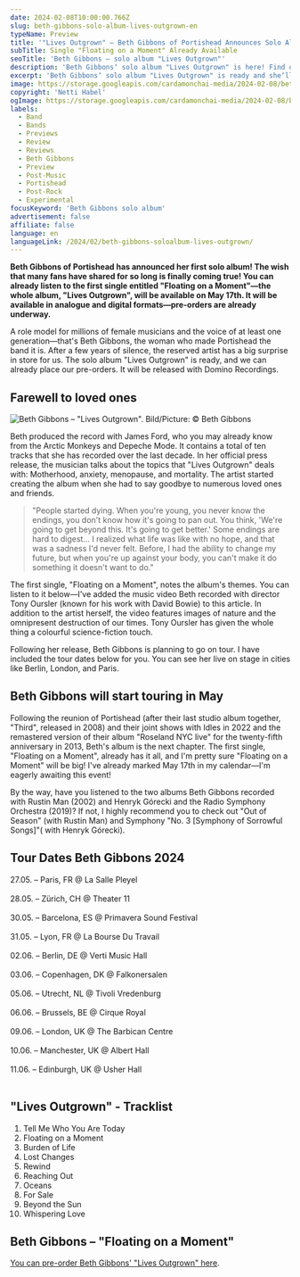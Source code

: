 ```yaml
---
date: 2024-02-08T10:00:00.766Z
slug: beth-gibbons-solo-album-lives-outgrown-en
typeName: Preview
title: '"Lives Outgrown" – Beth Gibbons of Portishead Announces Solo Album'
subTitle: Single "Floating on a Moment" Already Available
seoTitle: 'Beth Gibbons – solo album "Lives Outgrown"'
description: 'Beth Gibbons‘ solo album "Lives Outgrown" is here! Find out everything you need to know about the Portishead musician‘s new record!'
excerpt: 'Beth Gibbons‘ solo album "Lives Outgrown" is ready and she‘ll release it in May! Yes, you read that right: The Portishead musician has finally granted us this deep wish! Find out all about the record here!'
image: https://storage.googleapis.com/cardamonchai-media/2024-02-08/beth-gibbons-copyright-netti-habel-soundsvegan-com-jpg-imagine-382818_706855_1024_768/640.webp
copyright: 'Netti Habel'
ogImage: https://storage.googleapis.com/cardamonchai-media/2024-02-08/beth-gibbons-copyright-netti-habel-soundsvegan-com-og-jpg-imagine-282828_635743_1200_628/640.webp
labels:
  - Band
  - Bands
  - Previews
  - Review
  - Reviews
  - Beth Gibbons
  - Preview
  - Post-Music
  - Portishead
  - Post-Rock
  - Experimental
focusKeyword: 'Beth Gibbons solo album'
advertisement: false
affiliate: false
language: en
languageLink: /2024/02/beth-gibbons-soloalbum-lives-outgrown/
---
```


**Beth Gibbons of Portishead has announced her first solo album! The wish that many fans have shared for so long is finally coming true! You can already listen to the first single entitled "Floating on a Moment"—the whole album, "Lives Outgrown", will be available on May 17th. It will be available in analogue and digital formats—pre-orders are already underway.**

A role model for millions of female musicians and the voice of at least one generation—that's Beth Gibbons, the woman who made Portishead the band it is. After a few years of silence, the reserved artist has a big surprise in store for us. The solo album "Lives Outgrown" is ready, and we can already place our pre-orders. It will be released with Domino Recordings.

## Farewell to loved ones

![Beth Gibbons – "Lives Outgrown". Bild/Picture: © Beth Gibbons](https://storage.googleapis.com/cardamonchai-media/2024-02-08/beth-gibbons-copyright-beth-gibbons-lives-outgrown-soundsvegan-com-jpg-imagine-282828_393029_1080_1080/640.webp 'Beth Gibbons – "Lives Outgrown". Bild/Picture: © Beth Gibbons')

Beth produced the record with James Ford, who you may already know from the Arctic Monkeys and Depeche Mode. It contains a total of ten tracks that she has recorded over the last decade. In her official press release, the musician talks about the topics that "Lives Outgrown" deals with: Motherhood, anxiety, menopause, and mortality. The artist started creating the album when she had to say goodbye to numerous loved ones and friends.

> "People started dying. When you're young, you never know the endings, you don't know how it's going to pan out. You think, 'We're going to get beyond this. It's going to get better.' Some endings are hard to digest… I realized what life was like with no hope, and that was a sadness I'd never felt. Before, I had the ability to change my future, but when you're up against your body, you can't make it do something it doesn't want to do."

The first single, "Floating on a Moment", notes the album's themes. You can listen to it below—I've added the music video Beth recorded with director Tony Oursler (known for his work with David Bowie) to this article. In addition to the artist herself, the video features images of nature and the omnipresent destruction of our times. Tony Oursler has given the whole thing a colourful science-fiction touch.

Following her release, Beth Gibbons is planning to go on tour. I have included the tour dates below for you. You can see her live on stage in cities like Berlin, London, and Paris.

## Beth Gibbons will start touring in May

Following the reunion of Portishead (after their last studio album together, "Third", released in 2008) and their joint shows with Idles in 2022 and the remastered version of their album "Roseland NYC live" for the twenty-fifth anniversary in 2013, Beth's album is the next chapter. The first single, "Floating on a Moment", already has it all, and I'm pretty sure "Floating on a Moment" will be big! I've already marked May 17th in my calendar—I'm eagerly awaiting this event!

By the way, have you listened to the two albums Beth Gibbons recorded with Rustin Man (2002) and Henryk Górecki and the Radio Symphony Orchestra (2019)? If not, I highly recommend you to check out "Out of Season" (with Rustin Man) and Symphony "No. 3 [Symphony of Sorrowful Songs]"( with Henryk Górecki).

## Tour Dates Beth Gibbons 2024

27.05. – Paris, FR @ La Salle Pleyel<br></br> 28.05. – Zürich, CH @ Theater 11<br></br> 30.05. – Barcelona, ES @ Primavera Sound Festival<br></br> 31.05. – Lyon, FR @ La Bourse Du Travail<br></br> 02.06. – Berlin, DE @ Verti Music Hall<br></br> 03.06. – Copenhagen, DK @ Falkonersalen<br></br> 05.06. – Utrecht, NL @ Tivoli Vredenburg<br></br> 06.06. – Brussels, BE @ Cirque Royal<br></br> 09.06. – London, UK @ The Barbican Centre<br></br> 10.06. – Manchester, UK @ Albert Hall<br></br> 11.06. – Edinburgh, UK @ Usher Hall<br></br>

## "Lives Outgrown" - Tracklist

1. Tell Me Who You Are Today
2. Floating on a Moment
3. Burden of Life
4. Lost Changes
5. Rewind
6. Reaching Out
7. Oceans
8. For Sale
9. Beyond the Sun
10. Whispering Love

## Beth Gibbons – "Floating on a Moment"

<YouTube id="ldrx0eSqV-E" />

[You can pre-order Beth Gibbons' "Lives Outgrown" here](https://bethgibbons.ffm.to/livesoutgrown).
